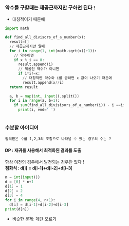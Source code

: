 ### 약수를 구할때는 제곱근까지만 구하면 된다 ! 
- 대칭적이기 때문에
```python
import math

def find_all_divisors_of_a_number(x):
  result=[]
  // 제곱근까지만 일때 
  for i in range(1, int(math.sqrt(x))+1)):
    // 약수이면
    if x % i == 0:
      result.append(i)
      // 제곱인 약수가 아니면 
      if i*i!=x:
        // 대칭적인 약수와 i를 곱하면 x 값이 나오기 때문에
        result.append(x//i)
  return result
  
  a, b = map(int, input().split())
  for i in range(a, b+1):
    if sum(find_all_divisisors_of_a_number(i)) - i ==i:
      print(i, end=' ')
    
```

### 수분할 아이디어
``` 입력받은 수를 1,2,3의 조합으로 나타낼 수 있는 경우의 수는 ? ```
#### DP : 재귀를 사용해서 최적화된 결과를 도출
항상 이전의 경우에서 발전되는 경우만 있다 ! </br>
**점화식 : d[i] = d[i-1]+d[i-2]+d[i-3]**

```python
n = int(input())
d = [0] * n+1
d[1] = 1
d[2] = 2
d[3] = 4
for i in range(4, n+1):
  d[i] = d[i-1]+d[i-2]+d[i-3]
print(d[n])
```
- 비슷한 문제: 계단 오르기
